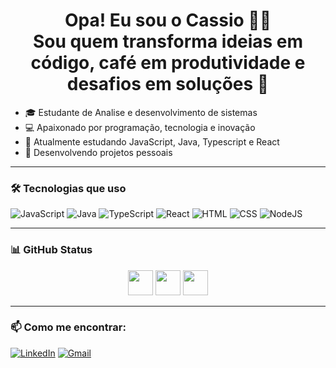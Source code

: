 <h1 align="center">Opa! Eu sou o Cassio 👋😀<br>Sou quem transforma ideias em código, café em produtividade e desafios em soluções 🚀</h1>



- 🎓 Estudante de Analise e desenvolvimento de sistemas
- 💻 Apaixonado por programação, tecnologia e inovação
- 🌱 Atualmente estudando JavaScript, Java, Typescript e React 
- 🚀 Desenvolvendo projetos pessoais 

---

### 🛠️ Tecnologias que uso

![JavaScript](https://img.shields.io/badge/JavaScript-F7DF1E?logo=javascript&logoColor=black&style=for-the-badge)
![Java](https://img.shields.io/badge/Java-007396?logo=oracle&logoColor=white&style=for-the-badge)
![TypeScript](https://img.shields.io/badge/TypeScript-3178C6?logo=typescript&logoColor=white&style=for-the-badge)
![React](https://img.shields.io/badge/React-20232A?logo=react&logoColor=61DAFB&style=for-the-badge)
![HTML](https://img.shields.io/badge/HTML5-E34F26?logo=html5&logoColor=white&style=for-the-badge)
![CSS](https://img.shields.io/badge/CSS3-1572B6?logo=css3&logoColor=white&style=for-the-badge)
![NodeJS](https://img.shields.io/badge/Node.js-339933?logo=node.js&logoColor=white&style=for-the-badge)


---

### 📊 GitHub Status

<div align="center">
  <img src="https://cdn.jsdelivr.net/gh/devicons/devicon/icons/python/python-original.svg" width="40" /> 
  <img src="https://cdn.jsdelivr.net/gh/devicons/devicon/icons/javascript/javascript-original.svg" width="40" />
  <img src="https://cdn.jsdelivr.net/gh/devicons/devicon/icons/react/react-original.svg" width="40" />
</div>

---

### 📫 Como me encontrar:

[![LinkedIn](https://img.shields.io/badge/LinkedIn-blue?style=for-the-badge&logo=linkedin)](https://www.linkedin.com/in/cassio-passos-pereira-3b1aa0192/)
[![Gmail](https://img.shields.io/badge/Gmail-red?style=for-the-badge&logo=gmail&logoColor=white)](mailto:contatocomcassioo@gmail.com)
